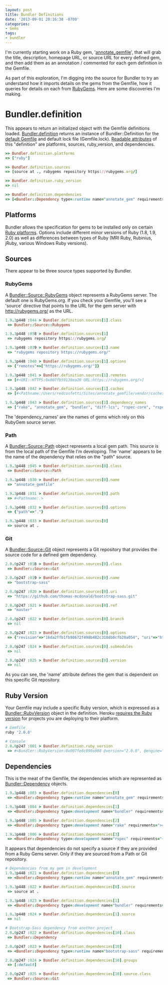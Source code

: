 ```yaml
---
layout: post
title: Bundler Definitions
date: '2013-09-01 20:16:38 -0700'
categories:
- Gems
tags:
- bundler
---
```

I'm currently starting work on a Ruby gem, '<a title="Github profile for Annotate Gemfile" href="https://github.com/redconfetti/annotate_gemfile" target="_blank">annotate_gemfile</a>', that will grab the title, description, homepage URL, or source URL for every defined gem, and then add them as an annotation / commented for each gem definition in the Gemfile.

As part of this exploration, I'm digging into the source for Bundler to try an understand how it imports details on the gems from the Gemfile, how it queries for details on each from <a href="http://rubygems.org/" target="_blank">RubyGems</a>. Here are some discoveries I'm making.

# Bundler.definition


This appears to return an initialized object with the Gemfile definitions loaded. <a href="https://github.com/bundler/bundler/blob/master/lib/bundler.rb#L146" target="_blank">Bundler.definition</a> returns an instance of Bundler::Definition for the <a href="https://github.com/bundler/bundler/blob/master/lib/bundler.rb#L240" target="_blank">default Gemfile</a> and default lock file (Gemfile.lock). <a href="https://github.com/bundler/bundler/blob/master/lib/bundler/definition.rb#L8" target="_blank">Readable attributes</a> of this "definition" are platforms, sources, ruby_version, and dependencies.


``` ruby
>> Bundler.definition.platforms
=> ["ruby"]

>> Bundler.definition.sources
=> [source at ., rubygems repository https://rubygems.org/]

>> Bundler.definition.ruby_version
=> nil

>> Bundler.definition.dependencies
=> [<Bundler::Dependency type=:runtime name="annotate_gem" requirements=">= 0">, <Bundler::Dependency type=:development name="bundler" requirements="~> 1.3">, <Bundler::Dependency type=:development name="rake" requirements=">= 0">, <Bundler::Dependency type=:development name="rspec" requirements="~> 2.14.1">]
```

## Platforms

Bundler allows the specification for gems to be installed only on certain <a href="http://bundler.io/man/gemfile.5.html#PLATFORMS-platforms-" target="_blank">Ruby platforms</a>. Options include different minor versions of Ruby (1.8, 1.9, 2.0) as well as differences between types of Ruby (MRI Ruby, Rubinius, jRuby, various Windows Ruby versions).

## Sources

There appear to be three source types supported by Bundler.

### RubyGems

A <a style="font-style: normal;" href="https://github.com/bundler/bundler/blob/master/lib/bundler/source/rubygems.rb" target="_blank">Bundler::Source::RubyGems</a> object represents a RubyGems server. The default one is RubyGems.org. If you check your Gemfile, you'll see a 'source' directive that points to the URL for the gem server with <a href="http://www.rubygems.org/" target="_blank">http://rubygems.org/</a> as the URL.


``` ruby
1.9.3p448 :044 > Bundler.definition.sources[1].class
 => Bundler::Source::Rubygems

1.9.3p448 :038 > Bundler.definition.sources[1]
 => rubygems repository https://rubygems.org/

1.9.3p448 :039 > Bundler.definition.sources[1].name
 => "rubygems repository https://rubygems.org/"

1.9.3p448 :040 > Bundler.definition.sources[1].options
 => {"remotes"=>["https://rubygems.org/"]}

1.9.3p448 :041 > Bundler.definition.sources[1].remotes
 => [#<URI::HTTPS:0x007fb59138ea20 URL:https://rubygems.org/>]

1.9.3p448 :042 > Bundler.definition.sources[1].caches
 => [#<Pathname:/Users/redconfetti/Sites/annotate_gemfile/vendor/cache>, "/Users/redconfetti/.rvm/gems/ruby-1.9.3-p448@annotate_gemfile/cache", "/Users/redconfetti/.rvm/gems/ruby-1.9.3-p448@global/cache"]

1.9.3p448 :043 > Bundler.definition.sources[1].dependency_names
 => ["rake", "annotate_gem", "bundler", "diff-lcs", "rspec-core", "rspec-expectations", "rspec-mocks", "rspec"]
```

The 'dependency_names' are the names of gems which rely on this RubyGem source server.

### Path


A <a style="font-style: normal;" href="https://github.com/bundler/bundler/blob/master/lib/bundler/source/path.rb" target="_blank">Bundler::Source::Path</a> object represents a local gem path. This source is from the local path of the Gemfile I'm developing. The 'name' appears to be the name of the dependency that relies on the "path" source.


``` ruby
1.9.3p448 :045 > Bundler.definition.sources[0].class
 => Bundler::Source::Path

1.9.3p448 :030 > Bundler.definition.sources[0].name
 => "annotate_gemfile"

1.9.3p448 :031 > Bundler.definition.sources[0].path
 => #<Pathname:.>

1.9.3p448 :032 > Bundler.definition.sources[0].options
 => {"path"=>"."}

1.9.3p448 :033 > Bundler.definition.sources[0]
 => source at .
```

### Git

A <a style="font-style: normal;" href="https://github.com/bundler/bundler/blob/master/lib/bundler/source/git.rb" target="_blank">Bundler::Source::Git</a> object represents a Git repository that provides the source code for a defined gem dependency.


``` ruby
2.0.0p247 :018 > Bundler.definition.sources[0].class
 => Bundler::Source::Git

2.0.0p247 :019 > Bundler.definition.sources[0].name
 => "bootstrap-sass"

2.0.0p247 :020 > Bundler.definition.sources[0].uri
 => "https://github.com/thomas-mcdonald/bootstrap-sass.git"

2.0.0p247 :021 > Bundler.definition.sources[0].ref
 => "master"

2.0.0p247 :022 > Bundler.definition.sources[0].branch
 => nil

2.0.0p247 :023 > Bundler.definition.sources[0].options
 => {"revision"=>"16da2ffb1fb98672f498b482c318db0cfb20a054", "uri"=>"https://github.com/thomas-mcdonald/bootstrap-sass.git"}

2.0.0p247 :024 > Bundler.definition.sources[0].submodules
 => nil

2.0.0p247 :025 > Bundler.definition.sources[0].version
 => nil
```

As you can see, the 'name' attribute defines the gem that is dependent on this specific Git repository.

## Ruby Version

Your Gemfile may include a specific Ruby version, which is expressed as a <a href="https://github.com/bundler/bundler/blob/master/lib/bundler/ruby_version.rb">Bundler::RubyVersion</a> object in the definition. Heroku <a href="https://devcenter.heroku.com/articles/ruby-versions" target="_blank">requires the Ruby version</a> for projects you are deploying to their platform.


``` ruby
# Gemfile
ruby '2.0.0'

# Console
2.0.0p247 :001 > Bundler.definition.ruby_version
 => #<Bundler::RubyVersion:0x007fe8c890a908 @version="2.0.0", @engine="ruby", @input_engine=nil, @engine_version="2.0.0">
```

## Dependencies

This is the meat of the Gemfile, the dependencies which are represented as <a href="https://github.com/bundler/bundler/blob/master/lib/bundler/dependency.rb" target="_blank">Bundler::Dependency</a> objects.


``` ruby
1.9.3p448 :003 > Bundler.definition.dependencies[0]
 => <Bundler::Dependency type=:runtime name="annotate_gem" requirements=">= 0">

1.9.3p448 :004 > Bundler.definition.dependencies[1]
 => <Bundler::Dependency type=:development name="bundler" requirements="~> 1.3">

1.9.3p448 :005 > Bundler.definition.dependencies[2]
 => <Bundler::Dependency type=:development name="rake" requirements=">= 0">

1.9.3p448 :006 > Bundler.definition.dependencies[3]
 => <Bundler::Dependency type=:development name="rspec" requirements="~> 2.14.1">
```

It appears that dependencies do not specify a source if they are provided from a Ruby Gems server. Only if they are sourced from a Path or Git repository.


``` ruby
# Dependencies from my gem in development
1.9.3p448 :021 > Bundler.definition.dependencies[0]
 => <Bundler::Dependency type=:runtime name="annotate_gem" requirements=">= 0">

1.9.3p448 :022 > Bundler.definition.dependencies[0].source
 => source at .

1.9.3p448 :023 > Bundler.definition.dependencies[1]
 => <Bundler::Dependency type=:development name="bundler" requirements="~> 1.3">

1.9.3p448 :024 > Bundler.definition.dependencies[1].source
 => nil

# Bootstrap-Sass dependency from another project
2.0.0p247 :022 > Bundler.definition.dependencies[10].class
 => Bundler::Dependency

2.0.0p247 :023 > Bundler.definition.dependencies[10]
 => <Bundler::Dependency type=:runtime name="bootstrap-sass" requirements=">= 0">

2.0.0p247 :024 > Bundler.definition.dependencies[10].groups
 => [:default]

2.0.0p247 :025 > Bundler.definition.dependencies[10].source.class
 => Bundler::Source::Git
```

 

